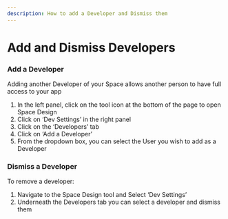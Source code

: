 ```yaml
---
description: How to add a Developer and Dismiss them
---
```


# Add and Dismiss Developers

### Add a Developer

Adding another Developer of your Space allows another person to have full access to your app

1. In the left panel, click on the tool icon at the bottom of the page to open Space Design
2. Click on ‘Dev Settings’ in the right panel
3. Click on the ‘Developers’ tab
4. Click on ‘Add a Developer’
5. From the dropdown box, you can select the User you wish to add as a Developer

### Dismiss a Developer

To remove a developer:

1. Navigate to the Space Design tool and Select ‘Dev Settings’
2. Underneath the Developers tab you can select a developer and dismiss them

